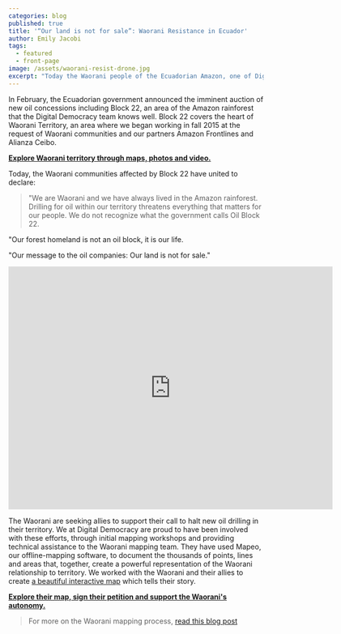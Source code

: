 ```yaml
---
categories: blog
published: true
title: '“Our land is not for sale”: Waorani Resistance in Ecuador'
author: Emily Jacobi
tags:
  - featured
  - front-page
image: /assets/waorani-resist-drone.jpg
excerpt: "Today the Waorani people of the Ecuadorian Amazon, one of Digital Democracy's close partners, are launching a campaign against new oil blocks that overlap their territory. Read their story; explore their territory through an interactive map; listen to their words and support their vision."
---
```

In February, the Ecuadorian government announced the imminent auction of new oil concessions including Block 22, an area of the Amazon rainforest that the Digital Democracy team knows well. Block 22 covers the heart of Waorani Territory, an area where we began working in fall 2015 at the request of Waorani communities and our partners Amazon Frontlines and Alianza Ceibo.

[**Explore Waorani territory through maps, photos and video.**](https://waoresist.amazonfrontlines.org/explore/)

Today, the Waorani communities affected by Block 22 have united to declare:

>"We are Waorani and we have always lived in the Amazon rainforest. Drilling for oil within our territory threatens everything that matters for our people. We do not recognize what the government calls Oil Block 22.
>
"Our forest homeland is not an oil block, it is our life.
>
"Our message to the oil companies: Our land is not for sale."

<p class="image">
  <iframe src="https://player.vimeo.com/video/271504104?background=1" width="640" height="480" frameborder="0" webkitallowfullscreen mozallowfullscreen allowfullscreen></iframe>
</p>

The Waorani are seeking allies to support their call to halt new oil drilling in their territory. We at Digital Democracy are proud to have been involved with these efforts, through initial mapping workshops and providing technical assistance to the Waorani mapping team. They have used Mapeo, our offline-mapping software, to document the thousands of points, lines and areas that, together, create a powerful representation of the Waorani relationship to territory. We worked with the Waorani and their allies to create [a beautiful interactive map](https://waoresist.amazonfrontlines.org/explore/) which tells their story.

[**Explore their map, sign their petition and support the Waorani's autonomy.**](https://waoresist.amazonfrontlines.org/explore/)

>For more on the Waorani mapping process, [read this blog post](http://www.digital-democracy.org/blog/update-from-the-ecuadorian-amazon/)
